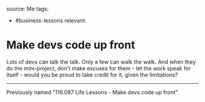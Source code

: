 source: Me
tags:
- #business-lessons 
relevant:

# Make devs code up front

Lots of devs can talk the talk. Only a few can walk the walk. And when they do the mini-project, don't make excuses for them - let the work speak for itself - would you be proud to take credit for it, given the limitations?

---

Previously named "116.087 Life Lessons - Make devs code up front"
